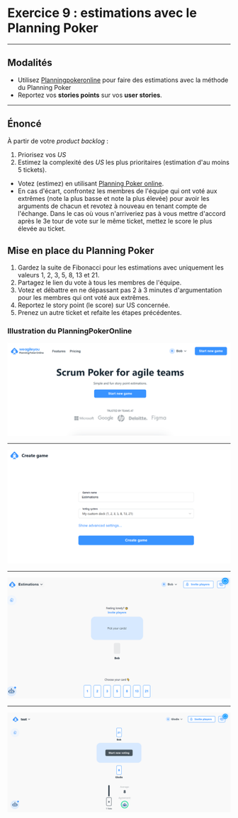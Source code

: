 # Exercice 9 : estimations avec le Planning Poker

---

## Modalités

- Utilisez [Planningpokeronline](https://planningpokeronline.com/) pour faire des estimations avec la méthode du Planning Poker
- Reportez vos **stories points** sur vos **user stories**.

---

## Énoncé

À partir de votre *product backlog* : 

1. Priorisez vos *US*
2. Estimez la complexité des *US* les plus prioritaires (estimation d'au moins 5 tickets).
- Votez (estimez) en utilisant [Planning Poker online](https://planningpokeronline.com/).
- En cas d'écart, confrontez les membres de l'équipe qui ont voté aux extrêmes (note la plus basse et note la plus élevée) pour avoir les arguments de chacun et revotez à nouveau en tenant compte de l'échange. Dans le cas où vous n'arriveriez pas à vous mettre d'accord après le 3e tour de vote sur le même ticket, mettez le score le plus élevée au ticket.

## Mise en place du Planning Poker

1. Gardez la suite de Fibonacci pour les estimations avec uniquement les valeurs 1, 2, 3, 5, 8, 13 et 21.
2. Partagez le lien du vote à tous les membres de l'équipe.
3. Votez et débattre en ne dépassant pas 2 à 3 minutes d'argumentation pour les membres qui ont voté aux extrêmes.
4. Reportez le story point (le score) sur US concernée.
5. Prenez un autre ticket et refaite les étapes précédentes.

### Illustration du PlanningPokerOnline

![config1](img/pkp0.png)

---

![config2](img/pkp1.png)

---

![config3](img/pkp2.png)

---

![config4](img/pkp3.png)